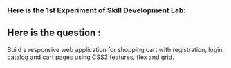 ### Here is the 1st Experiment of Skill Development Lab:
## Here is the question : 

Build a responsive web application for shopping cart with registration, login, catalog and cart pages using CSS3 features, flex and grid.